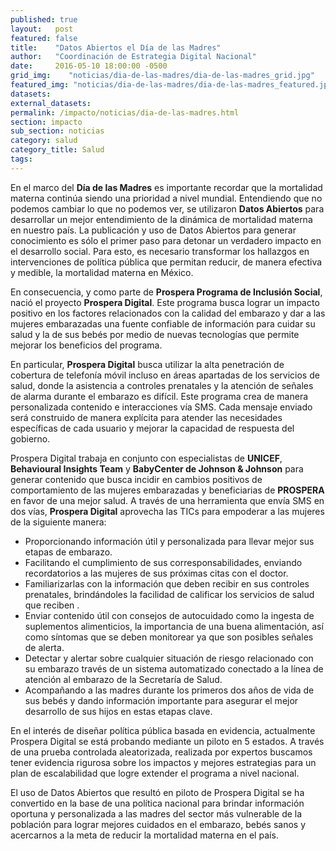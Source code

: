 ```yaml
---
published: true
layout:   post
featured: false
title:    "Datos Abiertos el Día de las Madres"
author:   "Coordinación de Estrategia Digital Nacional"
date:     2016-05-10 18:00:00 -0500
grid_img:    "noticias/dia-de-las-madres/dia-de-las-madres_grid.jpg"
featured_img: "noticias/dia-de-las-madres/dia-de-las-madres_featured.jpg"
datasets:
external_datasets:
permalink: /impacto/noticias/dia-de-las-madres.html
section: impacto
sub_section: noticias
category: salud
category_title: Salud
tags:
---
```

En el marco del **Día de las Madres** es importante recordar que la mortalidad materna continúa siendo una prioridad a nivel mundial.  Entendiendo que no podemos cambiar lo que no podemos ver, se utilizaron **Datos Abiertos** para desarrollar un mejor entendimiento de la dinámica de mortalidad materna en nuestro país.  La publicación y uso de Datos Abiertos para generar conocimiento es sólo el primer paso para detonar un verdadero impacto en el desarrollo social. Para esto, es necesario transformar los hallazgos en intervenciones de política pública que permitan reducir, de manera efectiva y medible, la mortalidad materna en México.

En consecuencia, y como parte de **Prospera Programa de Inclusión Social**, nació el proyecto **Prospera Digital**. Este programa busca lograr un impacto positivo en los factores relacionados con la calidad del embarazo y dar a las mujeres embarazadas una fuente confiable de información para cuidar su salud y la de sus bebés por medio de nuevas tecnologías que permite mejorar los beneficios del programa.

En particular, **Prospera Digital** busca utilizar la alta penetración de cobertura de telefonía móvil incluso en áreas apartadas de los servicios de salud, donde la asistencia a controles prenatales y la atención de señales de alarma durante el embarazo es difícil. Este programa crea de manera personalizada contenido e interacciones vía SMS. Cada mensaje enviado será construido de manera explícita para atender las necesidades específicas de cada usuario y mejorar la capacidad de respuesta del gobierno.

Prospera Digital trabaja en conjunto con especialistas de **UNICEF**, **Behavioural Insights Team** y **BabyCenter de Johnson & Johnson** para generar contenido que busca incidir en cambios positivos de comportamiento de las mujeres embarazadas y beneficiarias de **PROSPERA** en favor de una mejor salud. A través de una herramienta que envía SMS en dos vías, **Prospera Digital** aprovecha las TICs para empoderar a las mujeres de la siguiente manera:

 - Proporcionando información útil y personalizada para llevar mejor sus etapas de embarazo.  
 - Facilitando el cumplimiento de sus corresponsabilidades, enviando recordatorios a las mujeres de sus próximas citas con el doctor.
 - Familiarizarlas con la  información que deben recibir en sus controles prenatales,  brindándoles la facilidad de calificar los servicios de salud que reciben  .
 - Enviar contenido útil con consejos de autocuidado como la ingesta de suplementos alimenticios, la importancia de una buena alimentación, así como síntomas que se deben monitorear ya que son posibles señales de alerta.
 - Detectar y alertar sobre cualquier situación de riesgo relacionado con su embarazo través de un sistema automatizado conectado a la línea de atención al embarazo de la Secretaría de Salud.
 -  Acompañando a las madres durante los primeros dos años de vida de sus bebés y dando información importante para asegurar el mejor desarrollo de sus hijos en estas etapas clave.

En el interés de diseñar política pública basada en evidencia, actualmente Prospera Digital se está probando mediante un piloto en 5 estados. A través de una prueba controlada aleatorizada, realizada por expertos buscamos tener evidencia rigurosa sobre los impactos y mejores estrategias para un plan de escalabilidad que logre extender el programa a nivel nacional.   

El uso de Datos Abiertos que resultó en piloto de Prospera Digital se ha convertido en la base de una política nacional para brindar información oportuna y personalizada a las madres del sector más vulnerable de la población para lograr mejores cuidados en el embarazo, bebés sanos y acercarnos a la meta de reducir la mortalidad materna en el país.
